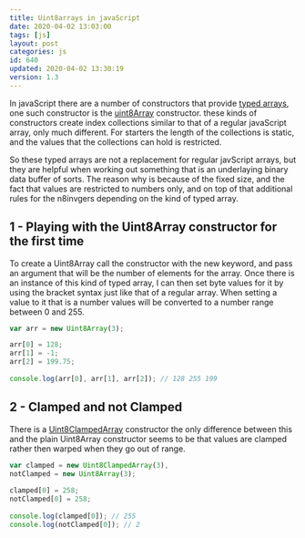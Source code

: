 ```yaml
---
title: Uint8arrays in javaScript
date: 2020-04-02 13:03:00
tags: [js]
layout: post
categories: js
id: 640
updated: 2020-04-02 13:30:19
version: 1.3
---
```


In javaScript there are a number of constructors that provide [typed arrays](https://developer.mozilla.org/en-US/docs/Web/JavaScript/Reference/Global_Objects/TypedArray), one such constructor is the [uint8Array](https://developer.mozilla.org/en-US/docs/Web/JavaScript/Reference/Global_Objects/Uint8Array) constructor. these kinds of constructors create index collections similar to that of a regular javaScript array, only much different. For starters the length of the collections is static, and the values that the collections can hold is restricted.

So these typed arrays are not a replacement for regular javScript arrays, but they are helpful when working out something that is an underlaying binary data buffer of sorts. The reason why is because of the fixed size, and the fact that values are restricted to numbers only, and on top of that additional rules for the n8invgers depending on the kind of typed array.

<!-- more -->

## 1 - Playing with the Uint8Array constructor for the first time

To create a Uint8Array call the constructor with the new keyword, and pass an argument that will be the number of elements for the array. Once there is an instance of this kind of typed array, I can then set byte values for it by using the bracket syntax just like that of a regular array. When setting a value to it that is a number values will be converted to a number range between 0 and 255.

```js
var arr = new Uint8Array(3);

arr[0] = 128;
arr[1] = -1;
arr[2] = 199.75;
 
console.log(arr[0], arr[1], arr[2]); // 128 255 199
```

## 2 - Clamped and not Clamped

There is a [Uint8ClampedArray](https://developer.mozilla.org/en-US/docs/Web/JavaScript/Reference/Global_Objects/Uint8ClampedArray) constructor the only difference between this and the plain Uint8Array constructor seems to be that values are clamped rather then warped when they go out of range.

```js
var clamped = new Uint8ClampedArray(3),
notClamped = new Uint8Array(3);
 
clamped[0] = 258;
notClamped[0] = 258;
 
console.log(clamped[0]); // 255
console.log(notClamped[0]); // 2
```